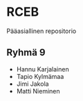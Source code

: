 # RCEB
Pääasiallinen repositorio

## Ryhmä 9

- Hannu Karjalainen
- Tapio Kylmämaa
- Jimi Jakola
- Matti Nieminen